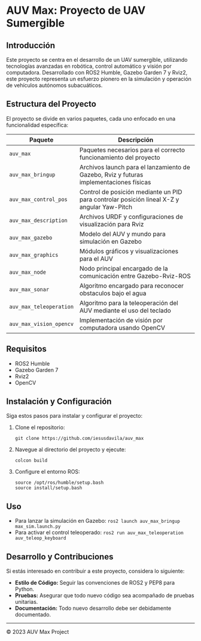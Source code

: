 # AUV Max: Proyecto de UAV Sumergible

## Introducción
Este proyecto se centra en el desarrollo de un UAV sumergible, utilizando tecnologías avanzadas en robótica, control automático y visión por computadora. Desarrollado con ROS2 Humble, Gazebo Garden 7 y Rviz2, este proyecto representa un esfuerzo pionero en la simulación y operación de vehículos autónomos subacuáticos.

## Estructura del Proyecto
El proyecto se divide en varios paquetes, cada uno enfocado en una funcionalidad específica:


| Paquete | Descripción |
| --- | --- |
| `auv_max` | Paquetes necesarios para el correcto funcionamiento del proyecto |
| `auv_max_bringup` | Archivos launch para el lanzamiento de Gazebo, Rviz y futuras implementaciones físicas |
| `auv_max_control_pos` | Control de posición mediante un PID para controlar posición lineal X-Z y angular Yaw-Pitch |
| `auv_max_description` | Archivos URDF y configuraciones de visualización para Rviz |
| `auv_max_gazebo` | Modelo del AUV y mundo para simulación en Gazebo |
| `auv_max_graphics` | Módulos gráficos y visualizaciones para el AUV |
| `auv_max_node` | Nodo principal encargado de la comunicación entre Gazebo-Rviz-ROS |
| `auv_max_sonar` | Algoritmo encargado para reconocer obstaculos bajo el agua |
| `auv_max_teleoperation` | Algoritmo para la teleoperación del AUV mediante el uso del teclado |
| `auv_max_vision_opencv` | Implementación de visión por computadora usando OpenCV |

## Requisitos
- ROS2 Humble
- Gazebo Garden 7
- Rviz2
- OpenCV

## Instalación y Configuración
Siga estos pasos para instalar y configurar el proyecto:

1. Clone el repositorio:
   ```
   git clone https://github.com/iesusdavila/auv_max
   ```
2. Navegue al directorio del proyecto y ejecute:
   ```
   colcon build
   ```
3. Configure el entorno ROS:
   ```
   source /opt/ros/humble/setup.bash
   source install/setup.bash
   ```

## Uso
- Para lanzar la simulación en Gazebo: `ros2 launch auv_max_bringup max_sim.launch.py`
- Para activar el control teleoperado: `ros2 run auv_max_teleoperation auv_teleop_keyboard`

## Desarrollo y Contribuciones
Si estás interesado en contribuir a este proyecto, considera lo siguiente:
- **Estilo de Código:** Seguir las convenciones de ROS2 y PEP8 para Python.
- **Pruebas:** Asegurar que todo nuevo código sea acompañado de pruebas unitarias.
- **Documentación:** Todo nuevo desarrollo debe ser debidamente documentado.

---
© 2023 AUV Max Project
